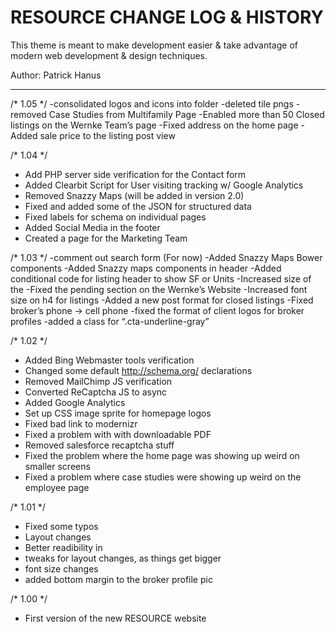 # RESOURCE CHANGE LOG & HISTORY

This theme is meant to make development easier & take
advantage of modern web development & design techniques.

Author: Patrick Hanus

*******************************************************************

/* 1.05 */
-consolidated logos and icons into folder
-deleted tile pngs
-removed Case Studies from Multifamily Page
-Enabled more than 50 Closed listings on the Wernke Team’s page
-Fixed address on the home page
-Added sale price to the listing post view

/* 1.04 */
- Add PHP server side verification for the Contact form
- Added Clearbit Script for User visiting tracking w/ Google Analytics
- Removed Snazzy Maps (will be added in version 2.0)
- Fixed and added some of the JSON for structured data
- Fixed labels for schema on individual pages
- Added Social Media in the footer
- Created a page for the Marketing Team

/* 1.03 */
-comment out search form (For now)
-Added Snazzy Maps Bower components
-Added Snazzy maps components in header
-Added conditional code for listing header to show SF or Units
-Increased size of the 
-Fixed the pending section on the Wernke’s Website
-Increased font size on h4 for listings
-Added a new post format for closed listings
-Fixed broker’s phone -> cell phone
-fixed the format of client logos for broker profiles
-added a class for “.cta-underline-gray”

/* 1.02 */
- Added Bing Webmaster tools verification
- Changed some default http://schema.org/ declarations
- Removed MailChimp JS verification
- Converted ReCaptcha JS to async
- Added Google Analytics
- Set up CSS image sprite for homepage logos
- Fixed bad link to modernizr
- Fixed a problem with with downloadable PDF
- Removed salesforce recaptcha stuff
- Fixed the problem where the home page was showing up weird on smaller screens
- Fixed a problem where case studies were showing up weird on the employee page

/* 1.01 */
- Fixed some typos
- Layout changes
- Better readibility in 
- tweaks for layout changes, as things get bigger
- font size changes
- added bottom margin to the broker profile pic

/* 1.00 */
- First version of the new RESOURCE website
